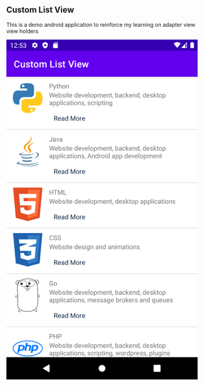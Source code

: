 ## Custom List View
 This is a demo android application to reinforce my learning on adapter view
 view holders
 
![Screen shots](custom_list_view.png)